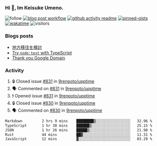 ### Hi 👋, Im Keisuke Umeno.

<!--
**9renpoto/9renpoto** is a ✨ _special_ ✨ repository because its `README.md` (this file) appears on your GitHub profile.

Here are some ideas to get you started:

- 🔭 I’m currently working on ...
- 🌱 I’m currently learning ...
- 👯 I’m looking to collaborate on ...
- 🤔 I’m looking for help with ...
- 💬 Ask me about ...
- 📫 How to reach me: ...
- 😄 Pronouns: ...
- ⚡ Fun fact: ...
-->

![follow](https://img.shields.io/github/followers/9renpoto?label=Follow&style=social)
[![blog post workflow](https://github.com/9renpoto/9renpoto/actions/workflows/blog.yml/badge.svg)](https://github.com/9renpoto/9renpoto/actions/workflows/blog.yml)
[![github activity readme](https://github.com/9renpoto/9renpoto/actions/workflows/activity.yml/badge.svg)](https://github.com/9renpoto/9renpoto/actions/workflows/activity.yml)
[![pinned-gists](https://github.com/9renpoto/9renpoto/actions/workflows/pin-gist.yml/badge.svg)](https://github.com/9renpoto/9renpoto/actions/workflows/pin-gist.yml)
[![wakatime](https://github.com/9renpoto/9renpoto/actions/workflows/waka-readme-status.yml/badge.svg)](https://github.com/9renpoto/9renpoto/actions/workflows/waka-readme-status.yml)
![visitors](https://komarev.com/ghpvc/?username=9renpoto&label=Profile%20views&color=0e75b6&style=flat)

### Blogs posts

<!-- BLOG-POST-LIST:START -->
- [地方移住を検討](https://9renpoto.win/entry/2023/09/09/migration-plan)
- [Try `node:test` with TypeScript](https://9renpoto.win/entry/2023/07/23/node-test-runner)
- [Thank you Google Domain](https://9renpoto.win/entry/2023/07/08/new-domain)
<!-- BLOG-POST-LIST:END -->

### Activity

<!--START_SECTION:activity-->
1. 🔒 Closed issue [#831](https://github.com/9renpoto/upptime/issues/831) in [9renpoto/upptime](https://github.com/9renpoto/upptime)
2. 🗣 Commented on [#831](https://github.com/9renpoto/upptime/issues/831#issuecomment-1758658568) in [9renpoto/upptime](https://github.com/9renpoto/upptime)
3. ❗ Opened issue [#831](https://github.com/9renpoto/upptime/issues/831) in [9renpoto/upptime](https://github.com/9renpoto/upptime)
4. 🔒 Closed issue [#830](https://github.com/9renpoto/upptime/issues/830) in [9renpoto/upptime](https://github.com/9renpoto/upptime)
5. 🗣 Commented on [#830](https://github.com/9renpoto/upptime/issues/830#issuecomment-1758181151) in [9renpoto/upptime](https://github.com/9renpoto/upptime)
<!--END_SECTION:activity-->

<!--START_SECTION:waka-->

```txt
Markdown         2 hrs 9 mins    ████████▒░░░░░░░░░░░░░░░░   32.96 %
TypeScript       1 hr 38 mins    ██████▒░░░░░░░░░░░░░░░░░░   25.15 %
JSON             1 hr 26 mins    █████▒░░░░░░░░░░░░░░░░░░░   21.98 %
Rust             44 mins         ██▓░░░░░░░░░░░░░░░░░░░░░░   11.31 %
JavaScript       12 mins         ▓░░░░░░░░░░░░░░░░░░░░░░░░   03.29 %
```

<!--END_SECTION:waka-->
